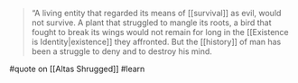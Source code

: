 > “A living entity that regarded its means of [[survival]] as evil, would not survive. A plant that struggled to mangle its roots, a bird that fought to break its wings would not remain for long in the [[Existence is Identity|existence]] they affronted. But the [[history]] of man has been a struggle to deny and to destroy his mind.

#quote on [[Altas Shrugged]] #learn
